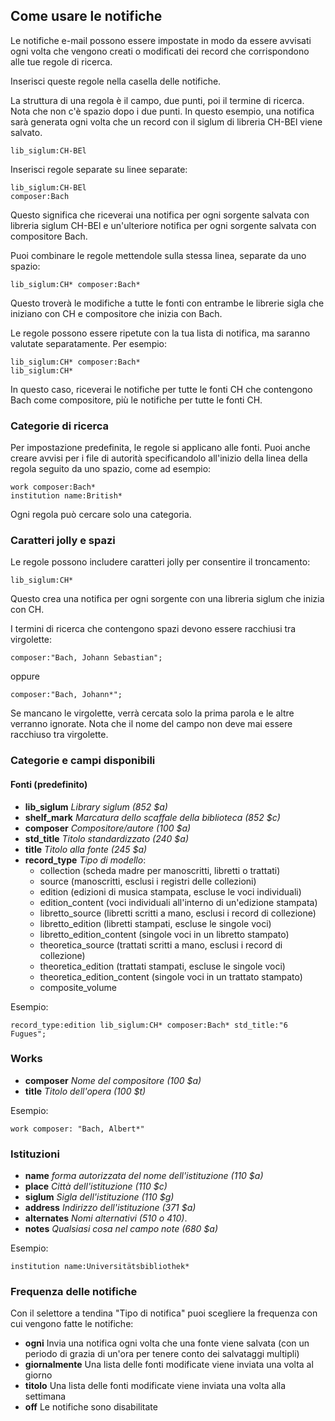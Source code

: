## Come usare le notifiche

Le notifiche e-mail possono essere impostate in modo da essere avvisati ogni volta che vengono creati o modificati dei record che corrispondono alle tue regole di ricerca.

Inserisci queste regole nella casella delle notifiche.

La struttura di una regola è il campo, due punti, poi il termine di ricerca. Nota che non c'è spazio dopo i due punti. In questo esempio, una notifica sarà generata ogni volta che un record con il siglum di libreria CH-BEl viene salvato.

```
lib_siglum:CH-BEl
```

Inserisci regole separate su linee separate:

```
lib_siglum:CH-BEl
composer:Bach
```

Questo significa che riceverai una notifica per ogni sorgente salvata con libreria siglum CH-BEl e un'ulteriore notifica per ogni sorgente salvata con compositore Bach.

Puoi combinare le regole mettendole sulla stessa linea, separate da uno spazio:

```
lib_siglum:CH* composer:Bach*
```

Questo troverà le modifiche a tutte le fonti con entrambe le librerie sigla che iniziano con CH e compositore che inizia con Bach.

Le regole possono essere ripetute con la tua lista di notifica, ma saranno valutate separatamente. Per esempio:

```
lib_siglum:CH* composer:Bach*
lib_siglum:CH*
```

In questo caso, riceverai le notifiche per tutte le fonti CH che contengono Bach come compositore, più le notifiche per tutte le fonti CH.

### Categorie di ricerca

Per impostazione predefinita, le regole si applicano alle fonti. Puoi anche creare avvisi per i file di autorità specificandolo all'inizio della linea della regola seguito da uno spazio, come ad esempio:

```
work composer:Bach*
institution name:British*
```

Ogni regola può cercare solo una categoria.

### Caratteri jolly e spazi

Le regole possono includere caratteri jolly per consentire il troncamento:

```
lib_siglum:CH*
```

Questo crea una notifica per ogni sorgente con una libreria siglum che inizia con CH.

I termini di ricerca che contengono spazi devono essere racchiusi tra virgolette:

```
composer:"Bach, Johann Sebastian";
```

oppure

```
composer:"Bach, Johann*";
```

Se mancano le virgolette, verrà cercata solo la prima parola e le altre verranno ignorate. Nota che il nome del campo non deve mai essere racchiuso tra virgolette.

### Categorie e campi disponibili

#### Fonti (predefinito)

- **lib\_siglum** _Library siglum (852 $a)_
- **shelf_mark** _Marcatura dello scaffale della biblioteca (852 $c)_
- **composer** _Compositore/autore (100 $a)_
- **std_title** _Titolo standardizzato (240 $a)_
- **title** _Titolo alla fonte (245 $a)_
- **record_type** _Tipo di modello_:
  - collection (scheda madre per manoscritti, libretti o trattati)
  - source (manoscritti, esclusi i registri delle collezioni)
  - edition (edizioni di musica stampata, escluse le voci individuali)
  - edition_content (voci individuali all'interno di un'edizione stampata)
  - libretto_source (libretti scritti a mano, esclusi i record di collezione)
  - libretto_edition (libretti stampati, escluse le singole voci)
  - libretto\_edition\_content (singole voci in un libretto stampato)
  - theoretica_source (trattati scritti a mano, esclusi i record di collezione)
  - theoretica_edition (trattati stampati, escluse le singole voci) 
  - theoretica\_edition\_content (singole voci in un trattato stampato)
  - composite_volume

Esempio:

```
record_type:edition lib_siglum:CH* composer:Bach* std_title:"6 Fugues";
```

### Works

- **composer** _Nome del compositore (100 $a)_
- **title** _Titolo dell'opera (100 $t)_

Esempio:

```
work composer: "Bach, Albert*"
```

### Istituzioni

- **name** _forma autorizzata del nome dell'istituzione (110 $a)_
- **place** _Città dell'istituzione (110 $c)_
- **siglum** _Sigla dell'istituzione (110 $g)_
- **address** _Indirizzo dell'istituzione (371 $a)_
- **alternates** _Nomi alternativi (510 o 410)_.
- **notes** _Qualsiasi cosa nel campo note (680 $a)_

Esempio:

```
institution name:Universitätsbibliothek*
```

### Frequenza delle notifiche

Con il selettore a tendina &quot;Tipo di notifica&quot; puoi scegliere la frequenza con cui vengono fatte le notifiche:

- **ogni** Invia una notifica ogni volta che una fonte viene salvata (con un periodo di grazia di un'ora per tenere conto dei salvataggi multipli)
- **giornalmente** Una lista delle fonti modificate viene inviata una volta al giorno
- **titolo** Una lista delle fonti modificate viene inviata una volta alla settimana
- **off** Le notifiche sono disabilitate
